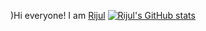 )Hi everyone! I am [Rijul](https://rijulvohra.github.io/rijulvohra/)
[![Rijul's GitHub stats](https://github-readme-stats.vercel.app/api?username=rijulvohra&count_private=true&show_icons=true&theme=radical&include_all_commits=true)](https://github.com/anuraghazra/github-readme-stats)
